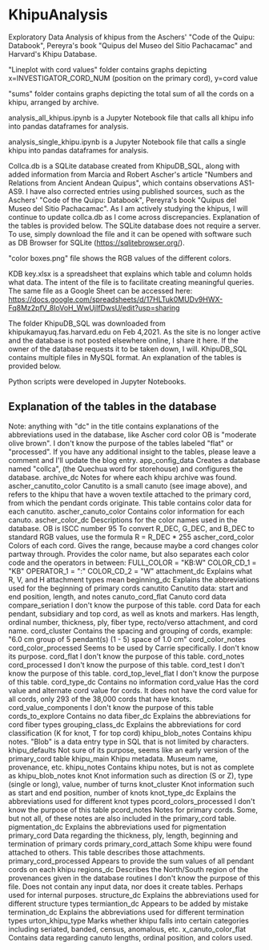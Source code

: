 # KhipuAnalysis
Exploratory Data Analysis of khipus from the Aschers' "Code of the Quipu: Databook", Pereyra's book "Quipus del Museo del Sitio Pachacamac" and Harvard's Khipu Database. 

"Lineplot with cord values" folder contains graphs depicting x=INVESTIGATOR_CORD_NUM (position on the primary cord), y=cord value

"sums" folder contains graphs depicting the total sum of all the cords on a khipu, arranged by archive.

analysis_all_khipus.ipynb is a Jupyter Notebook file that calls all khipu info into pandas dataframes for analysis.

analysis_single_khipu.ipynb is a Jupyter Notebook file that calls a single khipu into pandas dataframes for analysis.

Collca.db is a SQLite database created from KhipuDB_SQL, along with added information from Marcia and Robert Ascher's article "Numbers and Relations from Ancient Andean Quipus", which contains observations AS1-AS9. I have also corrected entries using published sources, such as the Aschers' "Code of the Quipu: Databook", Pereyra's book "Quipus del Museo del Sitio Pachacamac". As I am actively studying the khipus, I will continue to update collca.db as I come across discrepancies. Explanation of the tables is provided below.
The SQLite database does not require a server. To use, simply download the file and it can be opened with software such as DB Browser for SQLite (https://sqlitebrowser.org/).

"color boxes.png" file shows the RGB values of the different colors.

KDB key.xlsx is a spreadsheet that explains which table and column holds what data. The intent of the file is to facilitate creating meaningful queries. The same file as a Google Sheet can be accessed here: https://docs.google.com/spreadsheets/d/17HLTuk0MUDv9HWX-Fq8Mz2pfV_8IoVoH_WwUjIfDwsU/edit?usp=sharing

The folder KhipuDB_SQL was downloaded from khipukamayuq.fas.harvard.edu on Feb 4,2021. As the site is no longer active and the database is not posted elsewhere online, I share it here. If the owner of the database requests it to be taken down, I will. KhipuDB_SQL contains multiple files in MySQL format. An explanation of the tables is provided below.

Python scripts were developed in Jupyter Notebooks.




## Explanation of the tables in the database
Note: anything with "dc" in the title contains explanations of the abbreviations used in the database, like Ascher cord color OB is "moderate olive brown". I don't know the purpose of the tables labeled "flat" or "processed". If you have any additional insight to the tables, please leave a comment and I'll update the blog entry.
app_config_data  Creates a database named "collca", (the Quechua word for storehouse) and configures the database.
archive_dc   Notes for where each khipu archive was found.
ascher_canutito_color   Canutito is a small canuto (see image above), and refers to the khipu that have a woven textile attached to the primary cord, from which the pendant cords originate. This table contains color data for each canutito.
ascher_canuto_color   Contains color information for each canuto.
ascher_color_dc    Descriptions for the color names used in the database.
OB is ISCC number 95
To convert R_DEC, G_DEC, and B_DEC to standard RGB values, use the formula R = R_DEC * 255
ascher_cord_color   Colors of each cord. Gives the range, because maybe a cord changes color partway through. Provides the color name, but also separates each color code and the operators in between:
FULL_COLOR = "KB:W"
COLOR_CD_1 = "KB"
OPERATOR_1 = ":"
COLOR_CD_2 = "W"
attachment_dc   Explains what R, V, and H attachment types mean
beginning_dc   Explains the abbreviations used for the beginning of primary cords
canutito   Canutito data: start and end position, length, and notes
canuto_cord_flat   Canuto cord data
compare_seriation   I don't know the purpose of this table.
cord    Data for each pendant, subsidiary and top cord, as well as knots and markers. Has length, ordinal number, thickness, ply, fiber type, recto/verso attachment, and cord name.
cord_cluster  Contains the spacing and grouping of cords, example: "6.0 cm group of   5 pendant(s)       (1 - 5)        space of    1.0 cm"
cord_color_notes
cord_color_processed  Seems to be used by Carrie specifically. I don't know its purpose.
cord_flat   I don't know the purpose of this table. 
cord_notes
cord_processed  I don't know the purpose of this table.
cord_test   I don't know the purpose of this table.
cord_top_level_flat  I don't know the purpose of this table.
cord_type_dc   Contains no information
cord_value   Has the cord value and alternate cord value for cords. It does not have the cord value for all cords, only 293 of the 38,000 cords that have knots.
cord_value_components   I don't know the purpose of this table
cords_to_explore  Contains no data
fiber_dc  Explains the abbreviations for cord fiber types
grouping_class_dc  Explains the abbreviations for cord classification (K for knot, T for top cord)
khipu_blob_notes  Contains khipu notes. "Blob" is a data entry type in SQL that is not limited by characters.
khipu_defaults  Not sure of its purpose, seems like an early version of the primary_cord table
khipu_main   Khipu metadata. Museum name, provenance, etc.
khipu_notes   Contains khipu notes, but is not as complete as khipu_blob_notes
knot   Knot information such as direction (S or Z), type (single or long), value, number of turns
knot_cluster   Knot information such as start and end position, number of knots
knot_type_dc  Explains the abbreviations used for different knot types
pcord_colors_processed  I don't know the purpose of this table
pcord_notes  Notes for primary cords. Some, but not all, of these notes are also included in the primary_cord table.
pigmentation_dc   Explains the abbreviations used for pigmentation
primary_cord  Data regarding the thickness, ply, length, beginning and termination of primary cords
primary_cord_attach  Some khipu were found attached to others. This table describes those attachments.
primary_cord_processed   Appears to provide the sum values of all pendant cords on each khipu
regions_dc   Describes the North/South region of the provenances given in the database
routines   I don't know the purpose of this file. Does not contain any input data, nor does it create tables. Perhaps used for internal purposes.
structure_dc   Explains the abbreviations used for different structure types
termiantion_dc   Appears to be added by mistake
termination_dc  Explains the abbreviations used for different termination types
urton_khipu_type   Marks whether khipu falls into certain categories including seriated, banded, census, anomalous, etc.
x_canuto_color_flat   Contains data regarding canuto lengths, ordinal position, and colors used.
